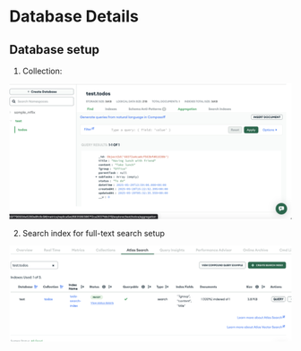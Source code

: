 # Database Details

## Database setup

1. Collection:

![Alt text](image.png "Database collection")


2. Search index for full-text search setup

![Alt text](image-search.png "Database search index")